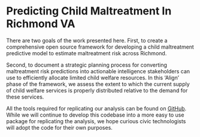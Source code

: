 # Predicting Child Maltreatment In Richmond VA

There are two goals of the work presented here. First, to create a comprehensive open source framework for developing a child maltreatment predictive model to estimate maltreatment risk across Richmond.

Second, to document a strategic planning process for converting maltreatment risk predictions into actionable intelligence stakeholders can use to efficiently allocate limited child welfare resources. In this ‘Align’ phase of the framework, we assess the extent to which the current supply of child welfare services is properly distributed relative to the demand for these services.

All the tools required for replicating our analysis can be found on [GitHub](https://github.com/urbanSpatial/spatialML_package). While we will continue to develop this codebase into a more easy to use package for replicating the analysis, we hope curious civic technologists will adopt the code for their own purposes.
